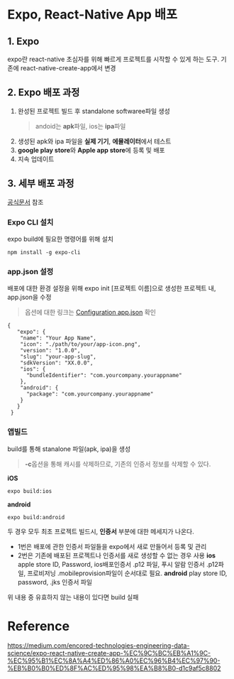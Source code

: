 # Expo, React-Native App 배포

## 1. Expo 
expo란 react-native 초심자를 위해 빠르게 프로젝트를 시작할 수 있게 하는 도구. 기존에 react-native-create-app에서 변경

## 2. Expo 배포 과정

1. 완성된 프로젝트 빌드 후 standalone softwaree파일 생성
    > andoid는 **apk**파일, ios는 **ipa**파일
2. 생성된 apk와 ipa 파일을 **실제 기기**, **에뮬레이터**에서 테스트
3. **google play store**와 **Apple app store**에 등록 및 배포
4. 지속 업데이트
  
## 3. 세부 배포 과정
[공식문서](https://docs.expo.io/versions/latest/distribution/building-standalone-apps/?redirected) 참조

### Expo CLI 설치
expo build에 필요한 명령어를 위해 설치
```
npm install -g expo-cli
```

### app.json 설정
배포에 대한 환경 설정을 위해 expo init [프로젝트 이름]으로 생성한 프로젝트 내, app.json을 수정

> 옵션에 대한 링크는 [Configuration app.json](https://docs.expo.io/versions/latest/workflow/configuration/) 확인

```
{
   "expo": {
    "name": "Your App Name",
    "icon": "./path/to/your/app-icon.png",
    "version": "1.0.0",
    "slug": "your-app-slug",
    "sdkVersion": "XX.0.0",
    "ios": {
      "bundleIdentifier": "com.yourcompany.yourappname"
    },
    "android": {
      "package": "com.yourcompany.yourappname"
    }
   }
 }
```

### 앱빌드
build를 통해 stanalone 파일(apk, ipa)을 생성
> **-c**옵션을 통해 캐시를 삭제하므로, 기존의 인증서 정보를 삭제할 수 있다.

**iOS**
```
expo build:ios
```
**android**
```
expo build:android
```
두 경우 모두 최초 프로젝트 빌드시, **인증서** 부분에 대한 메세지가 나온다.  
   - 1번은 배포에 관한 인증서 파일들을 expo에서 새로 만들어서 등록 및 관리 
   - 2번은 기존에 배포된 프로젝트나 인증서를 새로 생성할 수 없는 경우 사용
**ios**
    apple store ID, Password, ios배포인증서 .p12 파일, 푸시 알람 인증서 .p12파일, 프로비저닝 .mobileprovision파일이 순서대로 필요.
**android**
    play store ID, password, .jks 인증서 파일
  

위 내용 중 유효하지 않는 내용이 있다면 build 실패

# Reference
https://medium.com/encored-technologies-engineering-data-science/expo-react-native-create-app-%EC%9C%BC%EB%A1%9C-%EC%95%B1%EC%8A%A4%ED%86%A0%EC%96%B4%EC%97%90-%EB%B0%B0%ED%8F%AC%ED%95%98%EA%B8%B0-d1c9af5c8802